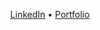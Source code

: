 <div align="center">

[LinkedIn](https://www.linkedin.com/in/oussama-atifi/) • [Portfolio](https://www.oussamaati.dev)

</div>
